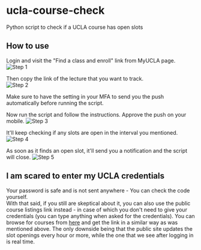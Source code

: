# ucla-course-check
Python script to check if a UCLA course has open slots

## How to use

Login and visit the "Find a class and enroll" link from MyUCLA page.  
![Step 1](https://i.ibb.co/ZcTxsRS/Screenshot-2021-11-15-at-6-08-36-PM.png)

Then copy the link of the lecture that you want to track.  
![Step 2](https://i.ibb.co/DYF7k5R/Screenshot-2021-11-15-at-6-10-46-PM.png)

Make sure to have the setting in your MFA to send you the push automatically before running the script.

Now run the script and follow the instructions. Approve the push on your mobile.
![Step 3](https://i.ibb.co/t38L4kf/Screenshot-2021-11-15-at-6-15-35-PM.png)

It'll keep checking if any slots are open in the interval you mentioned.
![Step 4](https://i.ibb.co/vHRhsgL/Screenshot-2021-11-15-at-7-30-30-PM.png)

As soon as it finds an open slot, it'll send you a notification and the script will close.
![Step 5](https://i.ibb.co/h9X6Hd1/Screenshot-2021-11-15-at-6-19-42-PM.png)

## I am scared to enter my UCLA credentials
Your password is safe and is not sent anywhere - You can check the code yourself.   
With that said, if you still are skeptical about it, you can also use the public course listings link instead - in case of which you don't need to give your credentials (you can type anything when asked for the credentials).
You can browse for courses from [here](https://sa.ucla.edu/ro/public/soc) and get the link in a similar way as was mentioned above.
The only downside being that the public site updates the slot openings every hour or more, while the one that we see after logging in is real time.